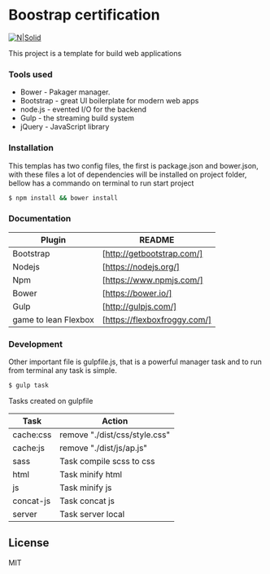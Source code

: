 # Boostrap certification

[![N|Solid](http://gameudi.com/wp-content/uploads/2017/05/cropped-site.png)](http://gameudi.com/)

This project is a template for build web applications

### Tools used
 
* Bower - Pakager manager.
* Bootstrap - great UI boilerplate for modern web apps
* node.js - evented I/O for the backend 
* Gulp - the streaming build system 
* jQuery - JavaScript library

### Installation

This templas has two config files, the first is package.json and bower.json, with these files a lot of dependencies will be installed on project folder, bellow has a commando on terminal to run start project 

```sh
$ npm install && bower install 
```

### Documentation
 

| Plugin | README |
| ------ | ------ |
| Bootstrap | [http://getbootstrap.com/]  |
| Nodejs | [https://nodejs.org/] |
| Npm | [https://www.npmjs.com/] |
| Bower |[https://bower.io/] |
| Gulp | [http://gulpjs.com/] | 
| game to lean Flexbox | [https://flexboxfroggy.com/] | 


### Development

Other important file is gulpfile.js, that is a powerful manager task and to run from terminal any task is simple.

```sh
$ gulp task
```
Tasks created on gulpfile

 | Task | Action |
| ------ | ------ |
| cache:css | remove "./dist/css/style.css" |
| cache:js  | remove "./dist/js/ap.js" |
| sass | Task compile scss to css |
| html | Task minify html|
| js |Task minify js | 
| concat-js | Task concat js  |
| server | Task server local|

License
----

MIT



[//]: # (These are reference links used in the body of this note and get stripped out when the markdown processor does its job. There is no need to format nicely because it shouldn't be seen. Thanks SO - http://stackoverflow.com/questions/4823468/store-comments-in-markdown-syntax)


   [dill]: <https://github.com/joemccann/dillinger>
   [git-repo-url]: <https://github.com/joemccann/dillinger.git>
   [john gruber]: <http://daringfireball.net>
   [df1]: <http://daringfireball.net/projects/markdown/>
   [markdown-it]: <https://github.com/markdown-it/markdown-it>
   [Ace Editor]: <http://ace.ajax.org>
   [node.js]: <http://nodejs.org>
   [Twitter Bootstrap]: <http://twitter.github.com/bootstrap/>
   [jQuery]: <http://jquery.com>
   [@tjholowaychuk]: <http://twitter.com/tjholowaychuk>
   [express]: <http://expressjs.com>
   [AngularJS]: <http://angularjs.org>
   [Gulp]: <http://gulpjs.com>

   [PlDb]: <https://github.com/joemccann/dillinger/tree/master/plugins/dropbox/README.md>
   [PlGh]: <https://github.com/joemccann/dillinger/tree/master/plugins/github/README.md>
   [PlGd]: <https://github.com/joemccann/dillinger/tree/master/plugins/googledrive/README.md>
   [PlOd]: <https://github.com/joemccann/dillinger/tree/master/plugins/onedrive/README.md>
   [PlMe]: <https://github.com/joemccann/dillinger/tree/master/plugins/medium/README.md>
   [PlGa]: <https://github.com/RahulHP/dillinger/blob/master/plugins/googleanalytics/README.md>
